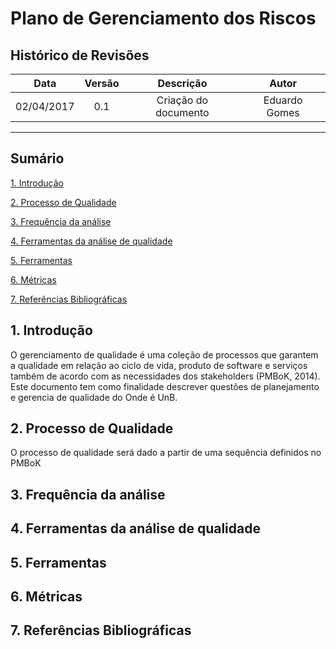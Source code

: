 # Plano de Gerenciamento dos Riscos

## Histórico de Revisões

| Data | Versão | Descrição | Autor |
|:----:|:------:|:---------:|:-----:|
|02/04/2017|0.1|Criação do documento|Eduardo Gomes|

***

## Sumário

[1. Introdução](#1-introducao)  

[2. Processo de Qualidade](#2-Processo-de-Qualidade)

[3. Frequência da análise](#3-Frequencia-da-analise)

[4. Ferramentas da análise de qualidade](#4-Ferramentas-da-análise-de-qualidade)

[5. Ferramentas](#5-Ferramentas)

[6. Métricas](#6-Metricas)

[7. Referências Bibliográficas](#7-Referências-Bibliograficas)

## 1. Introdução

O gerenciamento de qualidade é uma coleção de processos que garantem a qualidade em relação ao ciclo de vida, produto de software e serviços também de acordo com as necessidades dos stakeholders (PMBoK, 2014).
Este documento tem como finalidade descrever questões de planejamento e gerencia de qualidade do Onde é UnB.

## 2. Processo de Qualidade

O processo de qualidade será dado a partir de uma sequência definidos no PMBoK

## 3. Frequência da análise

## 4. Ferramentas da análise de qualidade

## 5. Ferramentas

## 6. Métricas

## 7. Referências Bibliográficas